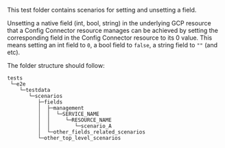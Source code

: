 This test folder contains scenarios for setting and unsetting a field.

Unsetting a native field (int, bool, string) in the underlying GCP resource that a Config Connector resource manages can be achieved by setting the corresponding field in the Config Connector resource to its 0 value. This means setting an int field to `0`, a bool field to `false`,  a string field to `""` (and etc).

The folder structure should follow:

```
tests
 └─e2e
    └─testdata
       └─scenarios
          ├─fields
          │  ├─management
          │  │  └─SERVICE_NAME
          │  │     └─RESOURCE_NAME
          │  │        └─scenario_A
          │  └─other_fields_related_scenarios
          └─other_top_level_scenarios
```